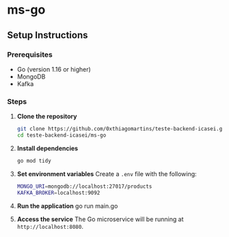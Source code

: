 # ms-go

## Setup Instructions

### Prerequisites
- Go (version 1.16 or higher)
- MongoDB
- Kafka

### Steps

1. **Clone the repository**
   ```bash
   git clone https://github.com/0xthiagomartins/teste-backend-icasei.git
   cd teste-backend-icasei/ms-go
    ```

2. **Install dependencies**
    ```bash
   go mod tidy
    ```

3. **Set environment variables**
Create a `.env` file with the following:
    ```bash
    MONGO_URI=mongodb://localhost:27017/products
    KAFKA_BROKER=localhost:9092
    ```

4. **Run the application**
go run main.go

5. **Access the service**
The Go microservice will be running at `http://localhost:8080`.